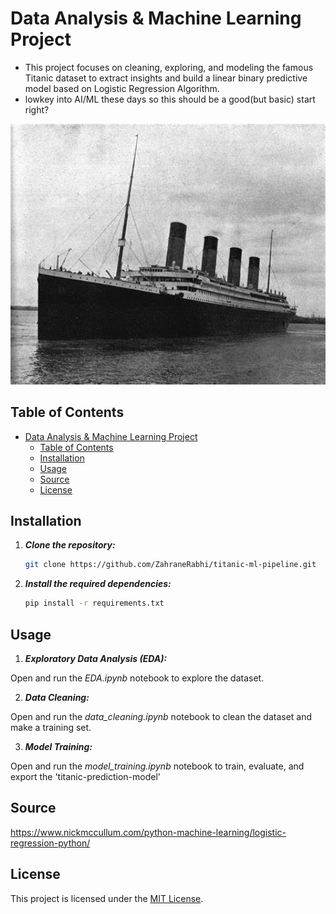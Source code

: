 # Data Analysis & Machine Learning Project

- This project focuses on cleaning, exploring, and modeling the famous Titanic dataset to extract insights and build a linear binary predictive model based on Logistic Regression Algorithm.
- lowkey into AI/ML these days so this should be a good(but basic) start right?
<center>
<img src="assets/image.png" alt="drawing" width="600"/>
</center>

## Table of Contents

- [Data Analysis \& Machine Learning Project](#data-analysis--machine-learning-project)
  - [Table of Contents](#table-of-contents)
  - [Installation](#installation)
  - [Usage](#usage)
  - [Source](#source)
  - [License](#license)

## Installation

1. ***Clone the repository:***

   ```bash
   git clone https://github.com/ZahraneRabhi/titanic-ml-pipeline.git
   ```

2. ***Install the required dependencies:***

   ```bash
   pip install -r requirements.txt
   ```
## Usage

1. ***Exploratory Data Analysis (EDA):***

Open and run the *EDA.ipynb* notebook to explore the dataset.

2. ***Data Cleaning:***

Open and run the *data_cleaning.ipynb* notebook to clean the dataset and make a training set.

3. ***Model Training:***

Open and run the *model_training.ipynb* notebook to train, evaluate, and export the 'titanic-prediction-model'

## Source
https://www.nickmccullum.com/python-machine-learning/logistic-regression-python/
## License

This project is licensed under the [MIT License](LICENSE).


